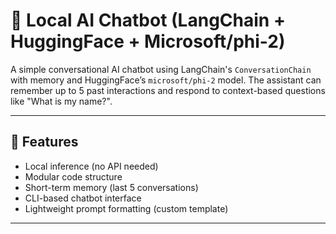 # 🧠 Local AI Chatbot (LangChain + HuggingFace + Microsoft/phi-2)

A simple conversational AI chatbot using LangChain's `ConversationChain` with memory and HuggingFace’s `microsoft/phi-2` model. The assistant can remember up to 5 past interactions and respond to context-based questions like "What is my name?".

---

## 🚀 Features

- Local inference (no API needed)
- Modular code structure
- Short-term memory (last 5 conversations)
- CLI-based chatbot interface
- Lightweight prompt formatting (custom template)

---


